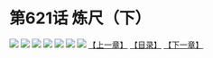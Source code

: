 # 第621话 炼尺（下）
![](https://mhpic.xiaomingtaiji.net/comic/D/斗破苍穹拆分版/621话/1.jpg-zymk.middle.webp)
![](https://mhpic.xiaomingtaiji.net/comic/D/斗破苍穹拆分版/621话/2.jpg-zymk.middle.webp)
![](https://mhpic.xiaomingtaiji.net/comic/D/斗破苍穹拆分版/621话/3.jpg-zymk.middle.webp)
![](https://mhpic.xiaomingtaiji.net/comic/D/斗破苍穹拆分版/621话/4.jpg-zymk.middle.webp)
![](https://mhpic.xiaomingtaiji.net/comic/D/斗破苍穹拆分版/621话/5.jpg-zymk.middle.webp)
![](https://mhpic.xiaomingtaiji.net/comic/D/斗破苍穹拆分版/621话/6.jpg-zymk.middle.webp)
![](https://mhpic.xiaomingtaiji.net/comic/D/斗破苍穹拆分版/621话/7.jpg-zymk.middle.webp)
[【上一章】](./620.md)
[【目录】](./README.md)
[【下一章】](./622.md)
